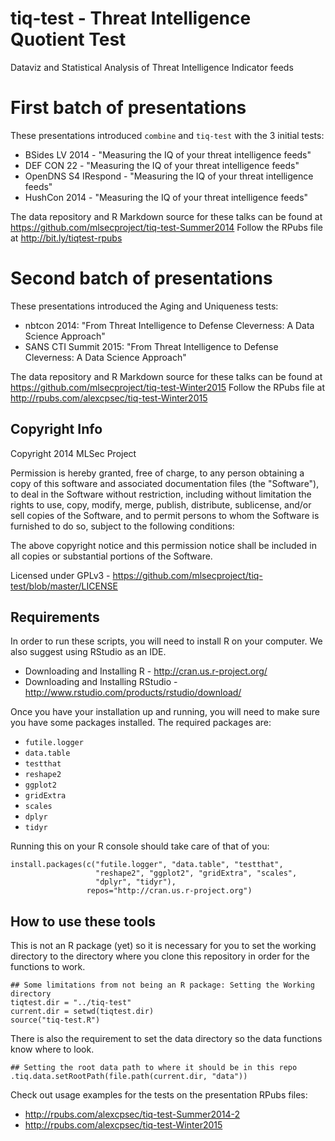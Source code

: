 tiq-test - Threat Intelligence Quotient Test
============================================
Dataviz and Statistical Analysis of Threat Intelligence Indicator feeds

# First batch of presentations

These presentations introduced `combine` and `tiq-test` with the 3 initial tests:
* BSides LV 2014 - "Measuring the IQ of your threat intelligence feeds"
* DEF CON 22 - "Measuring the IQ of your threat intelligence feeds"
* OpenDNS S4 IRespond - "Measuring the IQ of your threat intelligence feeds"
* HushCon 2014 - "Measuring the IQ of your threat intelligence feeds"

The data repository and R Markdown source for these talks can be found at https://github.com/mlsecproject/tiq-test-Summer2014
Follow the RPubs file at http://bit.ly/tiqtest-rpubs

# Second batch of presentations

These presentations introduced the Aging and Uniqueness tests:
* nbtcon 2014: "From Threat Intelligence to Defense Cleverness: A Data Science Approach"
* SANS CTI Summit 2015: "From Threat Intelligence to Defense Cleverness: A Data Science Approach"

The data repository and R Markdown source for these talks can be found at https://github.com/mlsecproject/tiq-test-Winter2015
Follow the RPubs file at http://rpubs.com/alexcpsec/tiq-test-Winter2015

Copyright Info
--------------
Copyright 2014 MLSec Project

Permission is hereby granted, free of charge, to any person obtaining a copy
of this software and associated documentation files (the "Software"), to deal
in the Software without restriction, including without limitation the rights
to use, copy, modify, merge, publish, distribute, sublicense, and/or sell
copies of the Software, and to permit persons to whom the Software is
furnished to do so, subject to the following conditions:

The above copyright notice and this permission notice shall be included in
all copies or substantial portions of the Software.

Licensed under GPLv3 - https://github.com/mlsecproject/tiq-test/blob/master/LICENSE

Requirements
------------
In order to run these scripts, you will need to install R on your computer. We also suggest using RStudio as an IDE.

* Downloading and Installing R - http://cran.us.r-project.org/
* Downloading and Installing RStudio - http://www.rstudio.com/products/rstudio/download/

Once you have your installation up and running, you will need to make sure you
have some packages installed. The required packages are:

* `futile.logger`
* `data.table`
* `testthat`
* `reshape2`
* `ggplot2`
* `gridExtra`
* `scales`
* `dplyr`
* `tidyr`

Running this on your R console should take care of that of you:
```
install.packages(c("futile.logger", "data.table", "testthat", 
                   "reshape2", "ggplot2", "gridExtra", "scales",
                   "dplyr", "tidyr"),
                 repos="http://cran.us.r-project.org")
```

How to use these tools
----------------------

This is not an R package (yet) so it is necessary for you to set the working directory
to the directory where you clone this repository in order for the functions to work.

```
## Some limitations from not being an R package: Setting the Working directory
tiqtest.dir = "../tiq-test"
current.dir = setwd(tiqtest.dir)
source("tiq-test.R")
```

There is also the requirement to set the data directory so the data functions
know where to look.

```
## Setting the root data path to where it should be in this repo
.tiq.data.setRootPath(file.path(current.dir, "data"))
```

Check out usage examples for the tests on the presentation RPubs files:
* http://rpubs.com/alexcpsec/tiq-test-Summer2014-2
* http://rpubs.com/alexcpsec/tiq-test-Winter2015
